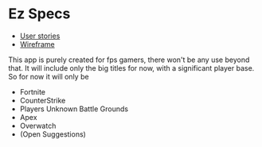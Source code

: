 # Ez Specs

* [User stories](docs/user-stories.md)
* [Wireframe](docs/wireframe.md)

This app is purely created for fps gamers, there won't be any use beyond that. It will include only the big titles for now, with a significant player base. So for now it will only be

* Fortnite
* CounterStrike
* Players Unknown Battle Grounds
* Apex
* Overwatch
* (Open Suggestions)
